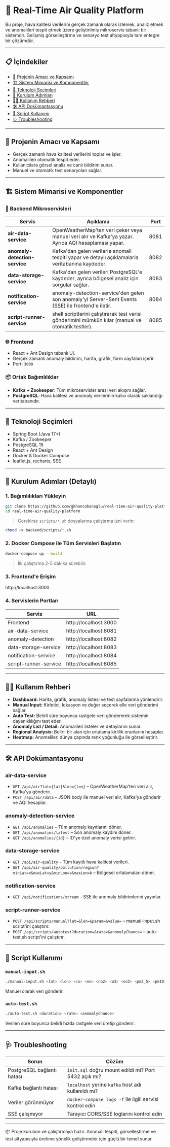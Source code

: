 # 📡 Real-Time Air Quality Platform

Bu proje, hava kalitesi verilerini gerçek zamanlı olarak izlemek, analiz etmek ve anomalileri tespit etmek üzere geliştirilmiş mikroservis tabanlı bir sistemdir. Gelişmiş görselleştirme ve senaryo test altyapısıyla tam entegre bir çözümdür.

---

## 📋 İçindekiler

- [🎯 Projenin Amacı ve Kapsamı](#-projenin-amacı-ve-kapsamı)
- [🏗 Sistem Mimarisi ve Komponentler](#-sistem-mimarisi-ve-komponentler)
- [🧩 Teknoloji Seçimleri](#-teknoloji-seçimleri)
- [🚀 Kurulum Adımları](#-kurulum-adımları)
- [🧑‍💻 Kullanım Rehberi](#-kullanım-rehberi)
- [🛠 API Dokümantasyonu](#-api-dokümantasyonu)
- [📜 Script Kullanımı](#-script-kullanımı)
- [🩺 Troubleshooting](#-troubleshooting)

---

## 🎯 Projenin Amacı ve Kapsamı

- Gerçek zamanlı hava kalitesi verilerini toplar ve işler.
- Anomalileri otomatik tespit eder.
- Kullanıcılara görsel analiz ve canlı bildirim sunar.
- Manuel ve otomatik test senaryoları sağlar.

---

## 🏗 Sistem Mimarisi ve Komponentler

### 🔌 Backend Mikroservisleri

| Servis                        | Açıklama                                                                                             | Port |
| ----------------------------- | ---------------------------------------------------------------------------------------------------- | ---- |
| **air-data-service**          | OpenWeatherMap'ten veri çeker veya manuel veri alır ve Kafka'ya yazar. Ayrıca AQI hesaplaması yapar. | 8081 |
| **anomaly-detection-service** | Kafka'dan gelen verilerle anomali tespiti yapar ve detaylı açıklamalarla veritabanına kaydeder.      | 8082 |
| **data-storage-service**      | Kafka'dan gelen verileri PostgreSQL'e kaydeder, ayrıca bölgesel analiz için sorgular sağlar.         | 8083 |
| **notification-service**      | anomaly-detection-service'den gelen son anomaly'yi Server-Sent Events (SSE) ile frontend'e iletir.   | 8084 |
| **script-runner-service**     | shell scriptlerini çalıştırarak test verisi gönderimini mümkün kılar (manual ve otomatik testler).   | 8085 |

### 🌐 Frontend

- React + Ant Design tabanlı UI.
- Gerçek zamanlı anomaly bildirimi, harita, grafik, form sayfaları içerir.
- Port: `3000`

### 📦 Ortak Bağımlılıklar

- **Kafka + Zookeeper**: Tüm mikroservisler arası veri akışını sağlar.
- **PostgreSQL**: Hava kalitesi ve anomaly verilerinin kalıcı olarak saklandığı veritabanıdır.

---

## 🧩 Teknoloji Seçimleri

- Spring Boot (Java 17+)
- Kafka / Zookeeper
- PostgreSQL 15
- React + Ant Design
- Docker & Docker Compose
- leaflet.js, recharts, SSE

---

## 🚀 Kurulum Adımları (Detaylı)

### 1. Bağımlılıkları Yükleyin

```bash
git clone https://github.com/gkhancobanoglu/real-time-air-quality-platform.git
cd real-time-air-quality-platform
```

> Gerekirse `scripts/*.sh` dosyalarına çalıştırma izni verin:

```bash
chmod +x backend/scripts/*.sh
```

### 2. Docker Compose ile Tüm Servisleri Başlatın

```bash
docker-compose up --build
```

> İlk çalıştırma 2-5 dakika sürebilir.

### 3. Frontend'e Erişim

http://localhost:3000

### 4. Servislerin Portları

| Servis                | URL                   |
| --------------------- | --------------------- |
| Frontend              | http://localhost:3000 |
| air-data-service      | http://localhost:8081 |
| anomaly-detection     | http://localhost:8082 |
| data-storage-service  | http://localhost:8083 |
| notification-service  | http://localhost:8084 |
| script-runner-service | http://localhost:8085 |

---

## 🧑‍💻 Kullanım Rehberi

- **Dashboard:** Harita, grafik, anomaly listesi ve test sayfalarına yönlendirir.
- **Manual Input:** Kirletici, lokasyon ve değer seçerek elle veri gönderimi sağlar.
- **Auto Test:** Belirli süre boyunca rastgele veri göndererek sistemin dayanıklılığını test eder.
- **Anomaly List / Detail:** Anomalileri listeler ve detaylarını sunar.
- **Regional Analysis:** Belirli bir alan için ortalama kirlilik oranlarını hesaplar.
- **Heatmap:** Anomalileri dünya çapında renk yoğunluğu ile görselleştirir.

---

## 🛠 API Dokümantasyonu

### air-data-service

- `GET /api/air?lat={lat}&lon={lon}` – OpenWeatherMap'ten veri alır, Kafka'ya gönderir.
- `POST /api/air/data` – JSON body ile manuel veri alır, Kafka'ya gönderir ve AQI hesaplar.

### anomaly-detection-service

- `GET /api/anomalies` – Tüm anomaly kayıtlarını döner.
- `GET /api/anomalies/latest` – Son anomaly kaydını döner.
- `GET /api/anomalies/{id}` – ID'ye özel anomaly verisi getirir.

### data-storage-service

- `GET /api/air-quality` – Tüm kayıtlı hava kalitesi verileri.
- `GET /api/air-quality/pollution/region?minLat=x&maxLat=y&minLon=a&maxLon=b` – Bölgesel ortalamaları döner.

### notification-service

- `GET /api/notifications/stream` – SSE ile anomaly bildirimlerini yayınlar.

### script-runner-service

- `POST /api/scripts/manual?lat=&lon=&param=&value=` – manual-input.sh script'ini çalıştırır.
- `POST /api/scripts/autotest?duration=&rate=&anomalyChance=` – auto-test.sh script'ini çalıştırır.

---

## 📜 Script Kullanımı

### `manual-input.sh`

```bash
./manual-input.sh <lat> <lon> <co> <no> <no2> <o3> <so2> <pm2_5> <pm10> <nh3>
```

Manuel olarak veri gönderir.

### `auto-test.sh`

```bash
./auto-test.sh <duration> <rate> <anomalyChance>
```

Verilen süre boyunca belirli hızda rastgele veri üretip gönderir.

---

## 🩺 Troubleshooting

| Sorun                      | Çözüm                                                    |
| -------------------------- | -------------------------------------------------------- |
| PostgreSQL bağlantı hatası | `init.sql` doğru mount edildi mi? Port 5432 açık mı?     |
| Kafka bağlantı hatası      | `localhost` yerine `kafka` host adı kullanıldı mı?       |
| Veriler görünmüyor         | `docker-compose logs -f` ile ilgili servisi kontrol edin |
| SSE çalışmıyor             | Tarayıcı CORS/SSE loglarını kontrol edin                 |

---

📦 Proje kurulum ve çalıştırmaya hazır. Anomali tespiti, görselleştirme ve test altyapısıyla üretime yönelik geliştirmeler için güçlü bir temel sunar.
